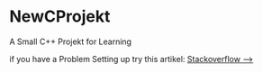 # NewCProjekt
A Small C++ Projekt for Learning

if you have a Problem Setting up try this artikel:
[Stackoverflow -->](https://stackoverflow.com/questions/35385772/running-clion-on-the-system-console-like-visual-studio)

